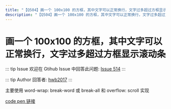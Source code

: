 ```yaml
---
title: "【Q504】画一个 100x100 的方框，其中文字可以正常换行，文字过多超过方框显示滚动条 | css高频面试题"
description: "【Q504】画一个 100x100 的方框，其中文字可以正常换行，文字过多超过方框显示滚动条 字节跳动面试题、阿里腾讯面试题、美团小米面试题。"
---
```


# 画一个 100x100 的方框，其中文字可以正常换行，文字过多超过方框显示滚动条

::: tip Issue
欢迎在 Gtihub Issue 中回答此问题: [Issue 514](https://github.com/shfshanyue/Daily-Question/issues/514)
:::

::: tip Author
回答者: [hwb2017](https://github.com/hwb2017)
:::

主要使用 word-wrap: break-word 或 break-all 和 overflow: scroll 实现

[code pen 链接](https://codepen.io/hwb2017/pen/gOxabQG)
